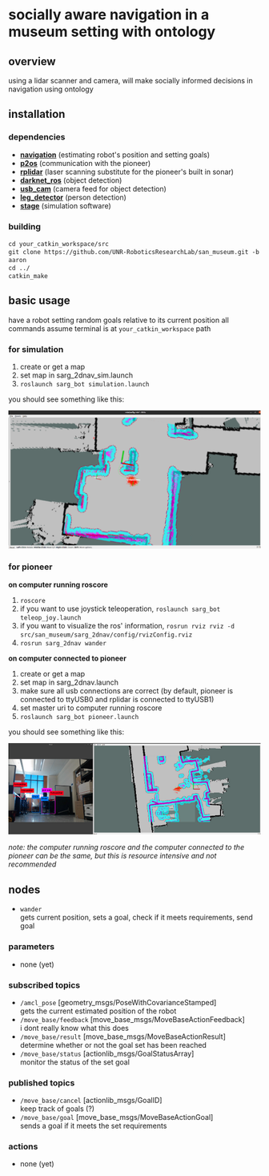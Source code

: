 # socially aware navigation in a museum setting with ontology

## overview

using a lidar scanner and camera, will make socially informed decisions in navigation using ontology

## installation

### dependencies

- **[navigation](wiki.ros.org/navigation/)** (estimating robot's position and setting goals)
- **[p2os](wiki.ros.org/p2os)** (communication with the pioneer)
- **[rplidar](wiki.ros.org/rplidar)** (laser scanning substitute for the pioneer's built in sonar)
- **[darknet_ros](wiki.ros.org/darknet_ros)** (object detection)
- **[usb_cam](wiki.ros.org/usb_cam)** (camera feed for object detection)
- **[leg_detector](wiki.ros.org/leg_detector)** (person detection)
- **[stage](wiki.ros.org/stage/)** (simulation software)

### building

```
cd your_catkin_workspace/src
git clone https://github.com/UNR-RoboticsResearchLab/san_museum.git -b aaron
cd ../
catkin_make
```

## basic usage

have a robot setting random goals relative to its current position
all commands assume terminal is at `your_catkin_workspace` path

### for simulation

1. create or get a map
2. set map in sarg_2dnav_sim.launch
3. `roslaunch sarg_bot simulation.launch`

you should see something like this:

![rviz with simulated robot navigating](readme/sim.png?raw=true "rviz with simulated robot navigating]")

### for pioneer

**on computer running roscore**

1. `roscore`
2. if you want to use joystick teleoperation, `roslaunch sarg_bot teleop_joy.launch`
3. if you want to visualize the ros' information, `rosrun rviz rviz -d src/san_museum/sarg_2dnav/config/rvizConfig.rviz`
4. `rosrun sarg_2dnav wander`

**on computer connected to pioneer**

1. create or get a map
2. set map in sarg_2dnav.launch
3. make sure all usb connections are correct (by default, pioneer is connected to ttyUSB0 and rplidar is connected to ttyUSB1)
4. set master uri to computer running roscore
5. `roslaunch sarg_bot pioneer.launch`

you should see something like this:

![pioneer navigating a real setting with object detection from camera](readme/pioneer.png?raw=true "pioneer navigating a real setting with object detection from camera")

*note: the computer running roscore and the computer connected to the pioneer can be the same, but this is resource intensive and not recommended*

## nodes

- `wander`<br/>
  gets current position, sets a goal, check if it meets requirements, send goal

### parameters

- none (yet)

### subscribed topics

- `/amcl_pose` [geometry_msgs/PoseWithCovarianceStamped]<br/>
  gets the current estimated position of the robot
- `/move_base/feedback` [move_base_msgs/MoveBaseActionFeedback]<br/>
  i dont really know what this does
- `/move_base/result` [move_base_msgs/MoveBaseActionResult]<br/>
  determine whether or not the goal set has been reached
- `/move_base/status` [actionlib_msgs/GoalStatusArray]<br/>
  monitor the status of the set goal

### published topics

- `/move_base/cancel` [actionlib_msgs/GoalID]<br/>
  keep track of goals (?)
- `/move_base/goal` [move_base_msgs/MoveBaseActionGoal]<br/>
  sends a goal if it meets the set requirements

### actions

- none (yet)
